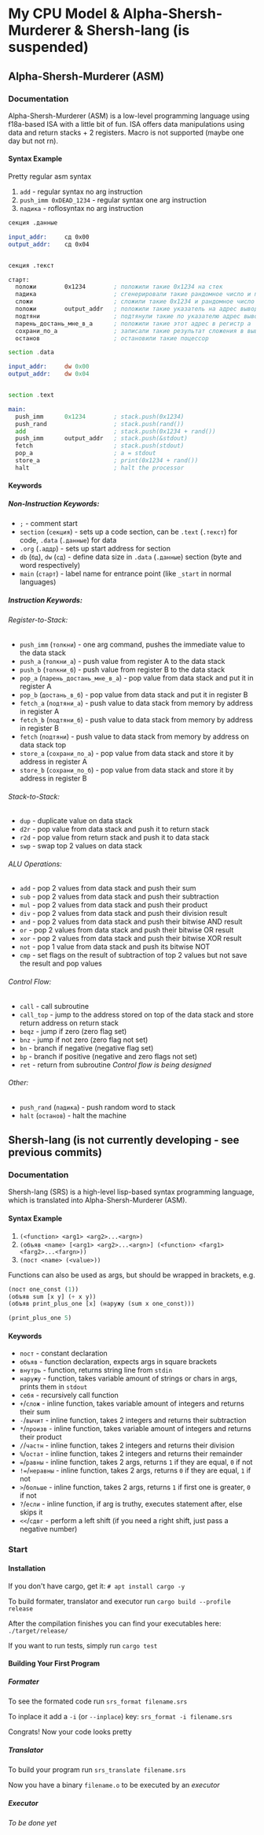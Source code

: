 # My CPU Model & Alpha-Shersh-Murderer & Shersh-lang (is suspended)

## Alpha-Shersh-Murderer (ASM)

### Documentation

Alpha-Shersh-Murderer (ASM) is a low-level programming language using f18a-based ISA with a little bit of fun.
ISA offers data manipulations using data and return stacks + 2 registers.
Macro is not supported (maybe one day but not rn).

#### Syntax Example

Pretty regular asm syntax
1. `add` - regular syntax no arg instruction
2. `push_imm 0xDEAD_1234` - regular syntax one arg instruction
3. `падика` - roflosyntax no arg instruction

```asm
секция .данные

input_addr:     сд 0x00
output_addr:    сд 0x04


секция .текст

старт:
  положи        0x1234        ; положили такие 0x1234 на стек
  падика                      ; сгенерировали такие рандомное число и положили на стек
  сложи                       ; сложили такие 0x1234 и рандомное число
  положи        output_addr   ; положили такие указатель на адрес вывода
  подтяни                     ; подтянули такие по указателю адрес вывода
  парень_достань_мне_в_а      ; положили такие этот адрес в регистр а
  сохрани_по_а                ; записали такие результат сложения в вывод
  останов                     ; остановили такие поцессор
```

```asm
section .data

input_addr:     dw 0x00
output_addr:    dw 0x04


section .text

main:
  push_imm      0x1234        ; stack.push(0x1234)
  push_rand                   ; stack.push(rand())
  add                         ; stack.push(0x1234 + rand())
  push_imm      output_addr   ; stack.push(&stdout)
  fetch                       ; stack.push(stdout)
  pop_a                       ; a = stdout
  store_a                     ; print(0x1234 + rand())
  halt                        ; halt the processor
```

#### Keywords

##### Non-Instruction Keywords:
* `;` - comment start
* `section` (`секция`) - sets up a code section, can be `.text` (`.текст`) for code, `.data` (`.данные`) for data
* `.org` (`.аддр`) - sets up start address for section
* `db` (`бд`), `dw` (`сд`) - define data size in `.data` (`.данные`) section (byte and word respectively)
* `main` (`старт`) - label name for entrance point (like `_start` in normal languages)

##### Instruction Keywords:
###### Register-to-Stack:
* `push_imm` (`толкни`) - one arg command, pushes the immediate value to the data stack
* `push_a` (`толкни_а`) - push value from register A to the data stack
* `push_b` (`толкни_б`) - push value from register B to the data stack
* `pop_a` (`парень_достань_мне_в_а`) - pop value from data stack and put it in register A
* `pop_b` (`достань_в_б`) - pop value from data stack and put it in register B
* `fetch_a` (`подтяни_а`) - push value to data stack from memory by address in register A
* `fetch_b` (`подтяни_б`) - push value to data stack from memory by address in register B
* `fetch` (`подтяни`) - push value to data stack from memory by address on data stack top
* `store_a` (`сохрани_по_а`) - pop value from data stack and store it by address in register A
* `store_b` (`сохрани_по_б`) - pop value from data stack and store it by address in register B
###### Stack-to-Stack:
* `dup` - duplicate value on data stack
* `d2r` - pop value from data stack and push it to return stack
* `r2d` - pop value from return stack and push it to data stack
* `swp` - swap top 2 values on data stack
###### ALU Operations:
* `add` - pop 2 values from data stack and push their sum
* `sub` - pop 2 values from data stack and push their subtraction
* `mul` - pop 2 values from data stack and push their product
* `div` - pop 2 values from data stack and push their division result
* `and` - pop 2 values from data stack and push their bitwise AND result
* `or` - pop 2 values from data stack and push their bitwise OR result
* `xor` - pop 2 values from data stack and push their bitwise XOR result
* `not` - pop 1 value from data stack and push its bitwise NOT
* `cmp` - set flags on the result of subtraction of top 2 values but not save the result and pop values
###### Control Flow:
* `call` - call subroutine
* `call_top` - jump to the address stored on top of the data stack and store return address on return stack
* `beqz` - jump if zero (zero flag set)
* `bnz` - jump if not zero (zero flag not set)
* `bn` - branch if negative (negative flag set)
* `bp` - branch if positive (negative and zero flags not set)
* `ret` - return from subroutine
_Control flow is being designed_
###### Other:
* `push_rand` (`падика`) - push random word to stack
* `halt` (`останов`) - halt the machine

## Shersh-lang (is not currently developing - see previous commits)

### Documentation

Shersh-lang (SRS) is a high-level lisp-based syntax programming language, which is translated into Alpha-Shersh-Murderer (ASM).

#### Syntax Example

1. `(<function> <arg1> <arg2>...<argn>)`
2. `(объяв <name> [<arg1> <arg2>...<argn>] (<function> <farg1> <farg2>...<fargn>))`
3. `(пост <name> (<value>))`

Functions can also be used as args, but should be wrapped in brackets, e.g.

```lisp
(пост one_const (1))
(объяв sum [x y] (+ x y))
(объяв print_plus_one [x] (наружу (sum x one_const)))

(print_plus_one 5)
```

#### Keywords

* `пост` - constant declaration
* `объяв` - function declaration, expects args in square brackets
* `внутрь` - function, returns string line from `stdin`
* `наружу` - function, takes variable amount of strings or chars in args, prints them in `stdout`
* `себя` - recursively call function
* `+`/`слож` - inline function, takes variable amount of integers and returns their sum
* `-`/`вычит` - inline function, takes 2 integers and returns their subtraction
* `*`/`произв` - inline function, takes variable amount of integers and returns their product
* `/`/`частн` - inline function, takes 2 integers and returns their division
* `%`/`остат` - inline function, takes 2 integers and returns their remainder
* `=`/`равны` - inline function, takes 2 args, returns `1` if they are equal, `0` if not
* `!=`/`неравны` - inline function, takes 2 args, returns `0` if they are equal, `1` if not
* `>`/`больше` - inline function, takes 2 args, returns `1` if first one is greater, `0` if not
* `?`/`если` - inline function, if arg is truthy, executes statement after, else skips it
* `<<`/`сдвг` - perform a left shift (if you need a right shift, just pass a negative number)

### Start

#### Installation

If you don't have cargo, get it: `# apt install cargo -y`

To build formater, translator and executor run `cargo build --profile release`

After the compilation finishes you can find your executables here: `./target/release/`

If you want to run tests, simply run `cargo test`

#### Building Your First Program

##### Formater

To see the formated code run `srs_format filename.srs`

To inplace it add a `-i` (or `--inplace`) key: `srs_format -i filename.srs`

Congrats! Now your code looks pretty

##### Translator

To build your program run `srs_translate filename.srs`

Now you have a binary `filename.o` to be executed by an _executor_

##### Executor

_To be done yet_
